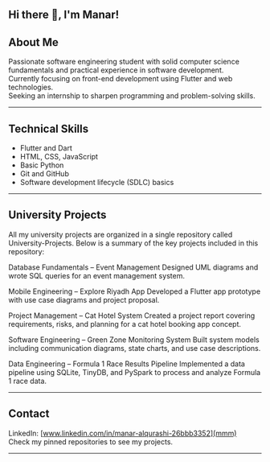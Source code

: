 ## Hi there 👋, I'm Manar!

## About Me

Passionate software engineering student with solid computer science fundamentals and practical experience in software development.  
Currently focusing on front-end development using Flutter and web technologies.  
Seeking an internship to sharpen programming and problem-solving skills.

---

## Technical Skills

- Flutter and Dart  
- HTML, CSS, JavaScript  
- Basic Python  
- Git and GitHub  
- Software development lifecycle (SDLC) basics

---
## University Projects

All my university projects are organized in a single repository called University-Projects.
Below is a summary of the key projects included in this repository:

Database Fundamentals – Event Management
Designed UML diagrams and wrote SQL queries for an event management system.

Mobile Engineering – Explore Riyadh App
Developed a Flutter app prototype with use case diagrams and project proposal.

Project Management – Cat Hotel System
Created a project report covering requirements, risks, and planning for a cat hotel booking app concept.

Software Engineering – Green Zone Monitoring System
Built system models including communication diagrams, state charts, and use case descriptions.

Data Engineering – Formula 1 Race Results Pipeline
Implemented a data pipeline using SQLite, TinyDB, and PySpark to process and analyze Formula 1 race data.


---
## Contact

LinkedIn: [www.linkedin.com/in/manar-alqurashi-26bbb3352](mmm)  
Check my pinned repositories to see my projects.

---


